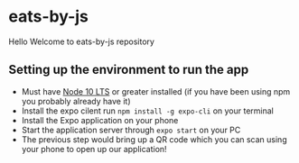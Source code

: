 # eats-by-js

Hello Welcome to eats-by-js repository

## Setting up the environment to run the app
- Must have [Node 10 LTS](https://nodejs.org/en/download/) or greater installed (if you have been using npm you probably already have it)
- Install the expo cilent run `npm install -g expo-cli` on your terminal
- Install the Expo application on your phone
- Start the application server through `expo start` on your PC
- The previous step would bring up a QR code which you can scan using your phone to open up our application!
